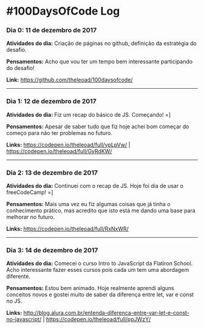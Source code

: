 # #100DaysOfCode Log

### Dia 0: 11 de dezembro de 2017

**Atividades do dia:** Criação de páginas no github, definição da estratégia do desafio.

**Pensamentos:** Acho que vou ter um tempo bem interessante participando do desafio! 

**Link:** https://github.com/theleoad/100daysofcode/

---

### Dia 1: 12 de dezembro de 2017

**Atividades do dia:** Fiz um recap do básico de JS. Começando! =]

**Pensamentos:** Apesar de saber tudo que fiz hoje achei bom começar do começo para não ter problemas no futuro.

**Links:** https://codepen.io/theleoad/full/ypLpVw/ | https://codepen.io/theleoad/full/GyRdKW/

---

### Dia 2: 13 de dezembro de 2017

**Atividades do dia:** Continuei com o recap de JS. Hoje foi dia de usar o freeCodeCamp! =]

**Pensamentos:** Mais uma vez eu fiz algumas coisas que já tinha o conhecimento prático, mas acredito que isto está me dando uma base para melhorar no futuro. 

**Links:** https://codepen.io/theleoad/full/RxNxWR/

---

### Dia 3: 14 de dezembro de 2017

**Atividades do dia:** Comecei o curso Intro to JavaScript da Flatiron School. Acho interessante fazer esses cursos pois cada um tem uma abordagem diferente. 

**Pensamentos:** Estou bem animado. Hoje realmente aprendi alguns conceitos novos e gostei muito de saber da diferença entre let, var e const no JS. 

**Links:** http://blog.alura.com.br/entenda-diferenca-entre-var-let-e-const-no-javascript/ | https://codepen.io/theleoad/full/ppJWzY/
